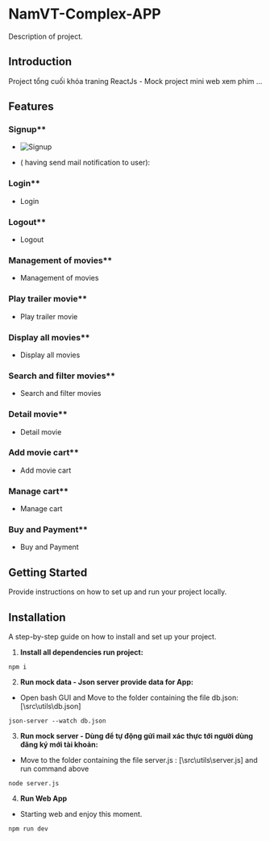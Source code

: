 # NamVT-Complex-APP

Description of project.

## Introduction

Project tổng cuối khóa traning ReactJs - Mock project mini web xem phim ...

## Features
### Signup**
- ![Signup]('https://live.staticflickr.com/65535/53392438462_bd6caee3eb_m.jpg')

-  ( having send mail notification to user): 
 
### Login**
- Login
### Logout**
- Logout
### Management of movies**
- Management of movies
### Play trailer movie**
- Play trailer movie
### Display all movies**
- Display all movies
### Search and filter movies**
- Search and filter movies
### Detail movie**
- Detail movie
### Add movie cart**
- Add movie cart
### Manage cart**
- Manage cart
### Buy and Payment**
- Buy and Payment
## Getting Started

Provide instructions on how to set up and run your project locally.

## Installation

A step-by-step guide on how to install and set up your project.
1. **Install all dependencies run project:**
```
npm i
```

2. **Run mock data - Json server provide data for App:**
- Open bash GUI and Move to the folder containing the file db.json: [\src\utils\db.json]

```
json-server --watch db.json
```

3. **Run mock server  - Dùng để tự động gửi mail xác thực tới người dùng đăng ký mới tài khoản:**
- Move to the folder containing the file server.js : [\src\utils\server.js] and run command above

```
node server.js
```
4. **Run Web App**
- Starting web and enjoy this moment.
```
npm run dev
```